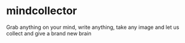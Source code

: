 # mindcollector
Grab anything on your mind, write anything, take any image and let us collect and give a brand new brain

